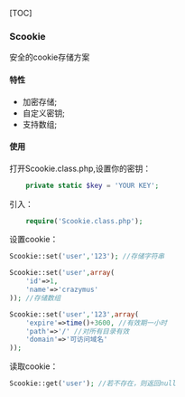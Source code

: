 [TOC]

### Scookie
安全的cookie存储方案
#### 特性

- 加密存储;
- 自定义密钥;
- 支持数组;

#### 使用
打开Scookie.class.php,设置你的密钥：
```php
	private static $key = 'YOUR KEY';
```
引入：
```php
	require('Scookie.class.php');
```
设置cookie：
```php
Scookie::set('user','123'); //存储字符串

Scookie::set('user',array(
	'id'=>1,
	'name'=>'crazymus'
)); //存储数组

Scookie::set('user','123',array(
	'expire'=>time()+3600, //有效期一小时
	'path'=>'/' //对所有目录有效
	'domain'=>'可访问域名'
));
```
读取cookie：
```php
Scookie::get('user'); //若不存在，则返回null
```


